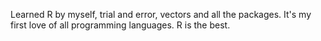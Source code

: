 Learned R by myself, trial and error, vectors and all the packages. 
It's  my first love of all programming languages. 
R is the best. 
